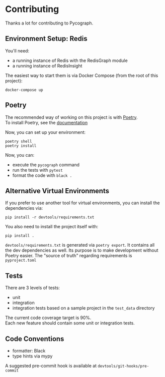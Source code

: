 # Contributing

Thanks a lot for contributing to Pycograph.

## Environment Setup: Redis

You'll need:

* a running instance of Redis with the RedisGraph module
* a running instance of RedisInsight

The easiest way to start them is via Docker Compose (from the root of this project):

```
docker-compose up
```

## Poetry

The recommended way of working on this project is with [Poetry](https://python-poetry.org/).  
To install Poetry, see the [documentation](https://python-poetry.org/docs/#installation)

Now, you can set up your environment:

```
poetry shell
poetry install
```

Now, you can:

* execute the `pycograph` command
* run the tests with `pytest`
* format the code with `black .`

## Alternative Virtual Environments

If you prefer to use another tool for virtual environments, you can install the dependencies via:

```
pip install -r devtools/requirements.txt
```

You also need to install the project itself with:

```
pip install .
```

`devtools/requirements.txt` is generated via `poetry export`. It contains all the dev dependencies as well. Its purpose is to make development without Poetry easier. The "source of truth" regarding requirements is `pyproject.toml`

## Tests

There are 3 levels of tests:

* unit
* integration
* integration tests based on a sample project in the `test_data` directory

The current code coverage target is 90%.  
Each new feature should contain some unit or integration tests.

## Code Conventions

* formatter: Black
* type hints via mypy

A suggested pre-commit hook is available at `devtools/git-hooks/pre-commit`